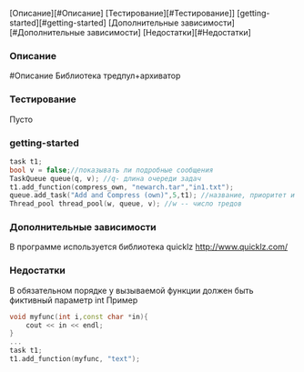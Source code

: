 [Описание][#Описание]
[Тестирование][#Тестирование]]
[getting-started][#getting-started]
[Дополнительные зависимости][#Дополнительные зависимости]
[Недостатки][#Недостатки]

### Описание ###
#Описание Библиотека тредпул+архиватор

### Тестирование ###
Пусто

### getting-started ###
``` cpp
task t1;
bool v = false;//показывать ли подробные сообщения
TaskQueue queue(q, v); //q- длина очереди задач
t1.add_function(compress_own, "newarch.tar","in1.txt");	
queue.add_task("Add and Compress (own)",5,t1); //название, приоритет и экземпляр структуры task
Thread_pool thread_pool(w, queue, v); //w -- число тредов
```
### Дополнительные зависимости ### 
В программе используется библиотека quicklz http://www.quicklz.com/

### Недостатки ###
В обязательном порядке у вызываемой функции должен быть фиктивный параметр int
Пример
```cpp
void myfunc(int i,const char *in){
	cout << in << endl;
}
...
task t1;
t1.add_function(myfunc, "text");	

```
